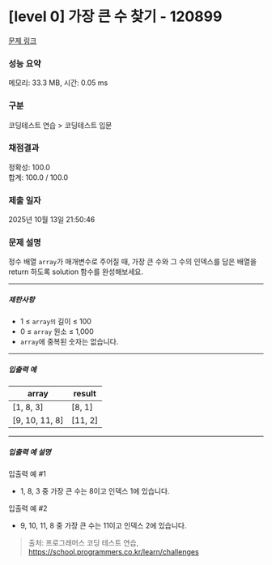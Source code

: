 # [level 0] 가장 큰 수 찾기 - 120899 

[문제 링크](https://school.programmers.co.kr/learn/courses/30/lessons/120899) 

### 성능 요약

메모리: 33.3 MB, 시간: 0.05 ms

### 구분

코딩테스트 연습 > 코딩테스트 입문

### 채점결과

정확성: 100.0<br/>합계: 100.0 / 100.0

### 제출 일자

2025년 10월 13일 21:50:46

### 문제 설명

<p>정수 배열 <code>array</code>가 매개변수로 주어질 때, 가장 큰 수와 그 수의 인덱스를 담은 배열을 return 하도록 solution 함수를 완성해보세요.</p>

<hr>

<h5>제한사항</h5>

<ul>
<li>1 ≤ <code>array의</code> 길이 ≤ 100</li>
<li>0 ≤ <code>array</code> 원소 ≤ 1,000</li>
<li><code>array</code>에 중복된 숫자는 없습니다.</li>
</ul>

<hr>

<h5>입출력 예</h5>
<table class="table">
        <thead><tr>
<th>array</th>
<th>result</th>
</tr>
</thead>
        <tbody><tr>
<td>[1, 8, 3]</td>
<td>[8, 1]</td>
</tr>
<tr>
<td>[9, 10, 11, 8]</td>
<td>[11, 2]</td>
</tr>
</tbody>
      </table>
<hr>

<h5>입출력 예 설명</h5>

<p>입출력 예 #1</p>

<ul>
<li>1, 8, 3 중 가장 큰 수는 8이고 인덱스 1에 있습니다.</li>
</ul>

<p>입출력 예 #2</p>

<ul>
<li>9, 10, 11, 8 중 가장 큰 수는 11이고 인덱스 2에 있습니다.</li>
</ul>


> 출처: 프로그래머스 코딩 테스트 연습, https://school.programmers.co.kr/learn/challenges